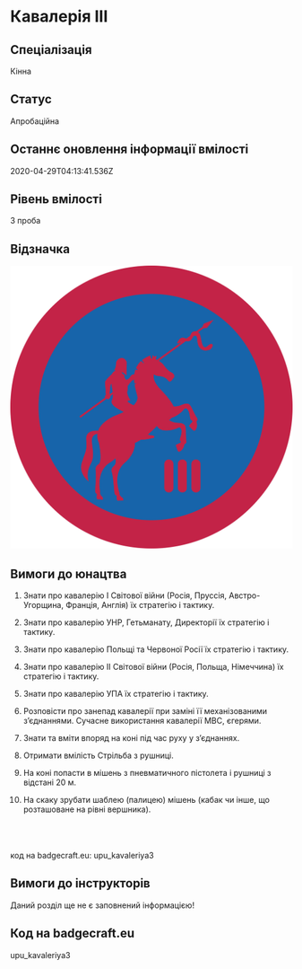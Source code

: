 # Кавалерія III

## Спеціалізація

Кінна

## Статус

Апробаційна

## Останнє оновлення інформації вмілості

2020-04-29T04:13:41.536Z

## Рівень вмілості

3 проба

## Відзначка

![Відзначка](../images/Kavaleriia_III/__________3.jpg)

## Вимоги до юнацтва

<ol><li><p>Знати про кавалерію І Світової війни (Росія, Пруссія, Австро-Угорщина, Франція, Англія) їх стратегію і тактику.</p></li><li><p>Знати про кавалерію УНР, Гетьманату, Директорії їх стратегію і тактику.</p></li><li><p>Знати про кавалерію Польщі та Червоної Росії їх стратегію і тактику.</p></li><li><p>Знати про кавалерію ІІ Світової війни (Росія, Польща, Німеччина) їх стратегію і тактику.</p></li><li><p>Знати про кавалерію УПА їх стратегію і тактику.</p></li><li><p>Розповісти про занепад кавалерії при заміні її механізованими з’єднаннями. Сучасне використання кавалерії МВС, єгерями.</p></li><li><p>Знати та вміти впоряд на коні під час руху у з’єднаннях.</p></li><li><p>Отримати вмілість Стрільба з рушниці.</p></li><li><p>На коні попасти в мішень з пневматичного пістолета і рушниці з відстані 20 м.</p></li><li><p>На скаку зрубати шаблею (палицею) мішень (кабак чи інше, що розташоване на рівні вершника).</p></li></ol><div><span><br><br><br></span>код на badgecraft.eu: upu_kavaleriya3<br></div>

## Вимоги до інструкторів

Даний розділ ще не є заповнений інформацією!

## Код на badgecraft.eu

upu_kavaleriya3